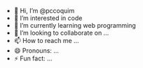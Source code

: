 - 👋 Hi, I’m @pccoquim
- 👀 I’m interested in code
- 🌱 I’m currently learning web programming
- 💞️ I’m looking to collaborate on ...
- 📫 How to reach me ...
- 😄 Pronouns: ...
- ⚡ Fun fact: ...

<!---
pccoquim/pccoquim is a ✨ special ✨ repository because its `README.md` (this file) appears on your GitHub profile.
You can click the Preview link to take a look at your changes.
--->
